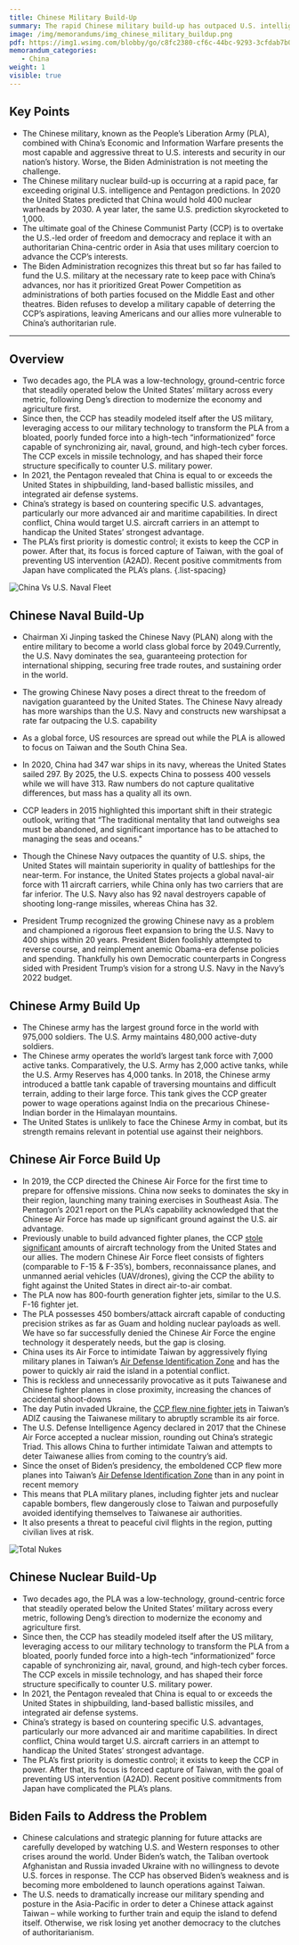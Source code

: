 ```yaml
---
title: Chinese Military Build-Up
summary: The rapid Chinese military build-up has outpaced U.S. intelligence and Pentagon predictions. Instead of preparing the U.S. military to deter the rising Chinese threat, Biden calls for decreasing military spending to levels members of his own political party refuse to propose.
image: /img/memorandums/img_chinese_military_buildup.png
pdf: https://img1.wsimg.com/blobby/go/c8fc2380-cf6c-44bc-9293-3cfdab7b0a2e/downloads/POLARIS%20Chinese%20Military%20Build%20Up.pdf?ver=164978613365891
memorandum_categories:
   - China
weight: 1
visible: true
---
```



## Key Points

- The Chinese military, known as the People’s Liberation Army (PLA), combined with China’s Economic and Information Warfare presents the most capable and aggressive threat to U.S. interests and security in our nation’s history. Worse, the Biden Administration is not meeting the challenge.
- The Chinese military nuclear build-up is occurring at a rapid pace, far exceeding original U.S. intelligence and Pentagon predictions. In 2020 the United States predicted that China would hold 400 nuclear warheads by 2030. A year later, the same U.S. prediction skyrocketed to 1,000.
- The ultimate goal of the Chinese Communist Party (CCP) is to overtake the U.S.-led order of freedom and democracy and replace it with an authoritarian China-centric order in Asia that uses military coercion to advance the CCP’s interests.
- The Biden Administration recognizes this threat but so far has failed to fund the U.S. military at the necessary rate to keep pace with China’s advances, nor has it prioritized Great Power Competition as administrations of both parties focused on the Middle East and other theatres. Biden refuses to develop a military capable of deterring the CCP’s aspirations, leaving Americans and our allies more vulnerable to China’s authoritarian rule.

---

## Overview

- Two decades ago, the PLA was a low-technology, ground-centric force that steadily operated below the United States’ military across every metric, following Deng’s direction to modernize the economy and agriculture first.
- Since then, the CCP has steadily modeled itself after the US military, leveraging access to our military technology to transform the PLA from a bloated, poorly funded force into a high-tech “informationized” force capable of synchronizing air, naval, ground, and high-tech cyber forces. The CCP excels in missile technology, and has shaped their force structure specifically to counter U.S. military power.
- In 2021, the Pentagon revealed that China is equal to or exceeds the United States in shipbuilding, land-based ballistic missiles, and integrated air defense systems.
- China’s strategy is based on countering specific U.S. advantages, particularly our more advanced air and maritime capabilities. In direct conflict, China would target U.S. aircraft carriers in an attempt to handicap the United States’ strongest advantage.
- The PLA’s first priority is domestic control; it exists to keep the CCP in power. After that, its focus is forced capture of Taiwan, with the goal of preventing US intervention (A2AD). Recent positive commitments from Japan have complicated the PLA’s plans.
{.list-spacing}

![China Vs U.S. Naval Fleet](/img/chinese-vs-us-naval-fleet.png)

## Chinese Naval Build-Up

- Chairman Xi Jinping tasked the Chinese Navy (PLAN) along with the entire military to become a world class global force by 2049.Currently, the U.S. Navy dominates the sea, guaranteeing protection for international shipping, securing free trade routes, and sustaining order in the world. 
- The growing Chinese Navy poses a direct threat to the freedom of navigation guaranteed by the United States. The Chinese Navy already has more warships than the U.S. Navy and constructs new warshipsat a rate far outpacing the U.S. capability
- As a global force, US resources are spread out while the PLA is allowed to focus on Taiwan and the South China Sea.
- In 2020, China had 347 war ships in its navy, whereas the United States sailed 297. By 2025, the U.S. expects China to possess 400 vessels while we will have 313.
Raw numbers do not capture qualitative differences, but mass has a quality all its own.

- CCP leaders in 2015 highlighted this important shift in their strategic outlook, writing that “The traditional mentality that land outweighs sea must be abandoned, and significant importance has to be attached to managing the seas and oceans." 
- Though the Chinese Navy outpaces the quantity of U.S. ships, the United States will maintain superiority in quality of battleships for the near-term. For instance, the United States projects a global naval-air force with 11 aircraft carriers, while China only has two carriers that are far inferior. The U.S. Navy also has 92 naval destroyers capable of shooting long-range missiles, whereas China has 32.
- President Trump recognized the growing Chinese navy as a problem and championed a rigorous fleet expansion to bring the U.S. Navy to 400 ships within 20 years. President Biden foolishly attempted to reverse course, and reimplement anemic Obama-era defense policies and spending. Thankfully his own Democratic counterparts in Congress sided with President Trump’s vision for a strong U.S. Navy in the Navy’s 2022 budget.


## Chinese Army Build Up

- The Chinese army has the largest ground force in the world with 975,000 soldiers. The U.S. Army maintains 480,000 active-duty soldiers.
- The Chinese army operates the world’s largest tank force with 7,000 active tanks. Comparatively, the U.S. Army has 2,000 active tanks, while the U.S. Army Reserves has 4,000 tanks. In 2018, the Chinese army introduced a battle tank capable of traversing mountains and difficult terrain, adding to their large force. This tank gives the CCP greater power to wage operations against India on the precarious Chinese- Indian border in the Himalayan mountains. 
- The United States is unlikely to face the Chinese Army in combat, but its strength remains relevant in potential use against their neighbors.

## Chinese Air Force Build Up

- In 2019, the CCP directed the Chinese Air Force for the first time to prepare for offensive missions. China now seeks to dominates the sky in their region, launching many training exercises in Southeast Asia. The Pentagon’s 2021 report on the PLA’s capability acknowledged that the Chinese Air Force has made up significant ground against the U.S. air advantage.
- Previously unable to build advanced fighter planes, the CCP [stole significant](https://nationalinterest.org/blog/buzz/hacked-how-china-stole-us-technology-its-j-20-stealth-fighter-66231) amounts of aircraft technology from the United States and our allies. The modern Chinese Air Force fleet consists of fighters (comparable to F-15 & F-35’s), bombers, reconnaissance planes, and unmanned aerial vehicles (UAV/drones), giving the CCP the ability to fight against the United States in direct air-to-air combat.
- The PLA now has 800-fourth generation fighter jets, similar to the U.S. F-16 fighter jet.
- The PLA possesses 450 bombers/attack aircraft capable of conducting precision strikes as far as Guam and holding nuclear payloads as well. 
 We have so far successfully denied the Chinese Air Force the engine technology it desperately needs, but the gap is closing. 
- China uses its Air Force to intimidate Taiwan by aggressively flying military planes in Taiwan’s [Air Defense Identification Zone](https://www.bbc.com/news/world-asia-58794094) and has the power to quickly air raid the island in a potential conflict.
- This is reckless and unnecessarily provocative as it puts Taiwanese and Chinese fighter planes in close proximity, increasing the chances of accidental shoot-downs
- The day Putin invaded Ukraine, the [CCP flew nine fighter jets](https://www.foxnews.com/world/taiwan-chinese-aircraft-air-defense-zone)  in Taiwan’s ADIZ causing the Taiwanese military to abruptly scramble its air force.  
- The U.S. Defense Intelligence Agency declared in 2017 that the Chinese Air Force accepted a nuclear mission, rounding out China’s strategic Triad. This allows China to further intimidate Taiwan and attempts to deter Taiwanese allies from coming to the country’s aid.
- Since the onset of Biden’s presidency, the emboldened CCP flew more planes into Taiwan’s [Air Defense Identification Zone](https://www.bbc.com/news/world-asia-58794094) than in any point in recent memory
- This means that PLA military planes, including fighter jets and nuclear capable bombers, flew dangerously close to Taiwan and purposefully avoided identifying themselves to Taiwanese air authorities.
- It also presents a threat to peaceful civil flights in the region, putting civilian lives at risk.

![Total Nukes](/img/total_nukes.png)

## Chinese Nuclear Build-Up

- Two decades ago, the PLA was a low-technology, ground-centric force that steadily operated below the United States’ military across every metric, following Deng’s direction to modernize the economy and agriculture first.
- Since then, the CCP has steadily modeled itself after the US military, leveraging access to our military technology to transform the PLA from a bloated, poorly funded force into a high-tech “informationized” force capable of synchronizing air, naval, ground, and high-tech cyber forces. The CCP excels in missile technology, and has shaped their force structure specifically to counter U.S. military power.
- In 2021, the Pentagon revealed that China is equal to or exceeds the United States in shipbuilding, land-based ballistic missiles, and integrated air defense systems.
- China’s strategy is based on countering specific U.S. advantages, particularly our more advanced air and maritime capabilities. In direct conflict, China would target U.S. aircraft carriers in an attempt to handicap the United States’ strongest advantage.
- The PLA’s first priority is domestic control; it exists to keep the CCP in power. After that, its focus is forced capture of Taiwan, with the goal of preventing US intervention (A2AD). Recent positive commitments from Japan have complicated the PLA’s plans.


## Biden Fails to Address the Problem

- Chinese calculations and strategic planning for future attacks are carefully developed by watching U.S. and Western responses to other crises around the world. Under Biden’s watch, the Taliban overtook Afghanistan and Russia invaded Ukraine with no willingness to devote U.S. forces in response. The CCP has observed Biden’s weakness and is becoming more emboldened to launch operations against Taiwan.
- The U.S. needs to dramatically increase our military spending and posture in the Asia-Pacific in order to deter a Chinese attack against Taiwan – while working to further train and equip the island to defend itself. Otherwise, we risk losing yet another democracy to the clutches of authoritarianism.